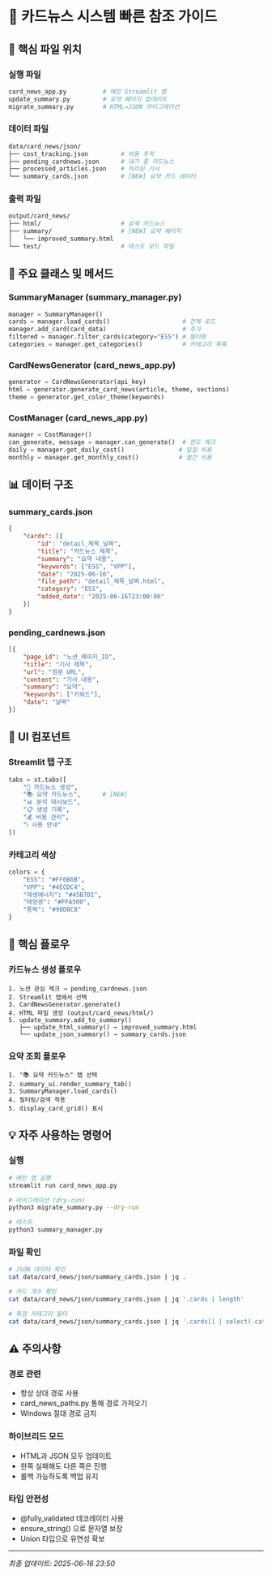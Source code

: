 # 🚀 카드뉴스 시스템 빠른 참조 가이드

## 📁 핵심 파일 위치

### 실행 파일
```bash
card_news_app.py          # 메인 Streamlit 앱
update_summary.py         # 요약 페이지 업데이트
migrate_summary.py        # HTML→JSON 마이그레이션
```

### 데이터 파일
```bash
data/card_news/json/
├── cost_tracking.json         # 비용 추적
├── pending_cardnews.json      # 대기 중 카드뉴스
├── processed_articles.json    # 처리된 기사
└── summary_cards.json         # [NEW] 요약 카드 데이터
```

### 출력 파일
```bash
output/card_news/
├── html/                      # 상세 카드뉴스
├── summary/                   # [NEW] 요약 페이지
│   └── improved_summary.html
└── test/                      # 테스트 모드 파일
```

## 🔧 주요 클래스 및 메서드

### SummaryManager (summary_manager.py)
```python
manager = SummaryManager()
cards = manager.load_cards()                    # 전체 로드
manager.add_card(card_data)                     # 추가
filtered = manager.filter_cards(category="ESS") # 필터링
categories = manager.get_categories()           # 카테고리 목록
```

### CardNewsGenerator (card_news_app.py)
```python
generator = CardNewsGenerator(api_key)
html = generator.generate_card_news(article, theme, sections)
theme = generator.get_color_theme(keywords)
```

### CostManager (card_news_app.py)
```python
manager = CostManager()
can_generate, message = manager.can_generate()  # 한도 체크
daily = manager.get_daily_cost()               # 일일 비용
monthly = manager.get_monthly_cost()           # 월간 비용
```

## 📊 데이터 구조

### summary_cards.json
```json
{
    "cards": [{
        "id": "detail_제목_날짜",
        "title": "카드뉴스 제목",
        "summary": "요약 내용",
        "keywords": ["ESS", "VPP"],
        "date": "2025-06-16",
        "file_path": "detail_제목_날짜.html",
        "category": "ESS",
        "added_date": "2025-06-16T23:00:00"
    }]
}
```

### pending_cardnews.json
```json
[{
    "page_id": "노션_페이지_ID",
    "title": "기사 제목",
    "url": "원문 URL",
    "content": "기사 내용",
    "summary": "요약",
    "keywords": ["키워드"],
    "date": "날짜"
}]
```

## 🎨 UI 컴포넌트

### Streamlit 탭 구조
```python
tabs = st.tabs([
    "📰 카드뉴스 생성",
    "📚 요약 카드뉴스",      # [NEW]
    "📊 분석 대시보드",
    "📋 생성 기록",
    "💰 비용 관리",
    "ℹ️ 사용 안내"
])
```

### 카테고리 색상
```python
colors = {
    "ESS": "#FF6B6B",
    "VPP": "#4ECDC4",
    "재생에너지": "#45B7D1",
    "태양광": "#FFA500",
    "풍력": "#98D8C8"
}
```

## 🔄 핵심 플로우

### 카드뉴스 생성 플로우
```
1. 노션 관심 체크 → pending_cardnews.json
2. Streamlit 앱에서 선택
3. CardNewsGenerator.generate()
4. HTML 파일 생성 (output/card_news/html/)
5. update_summary.add_to_summary()
   ├── update_html_summary() → improved_summary.html
   └── update_json_summary() → summary_cards.json
```

### 요약 조회 플로우
```
1. "📚 요약 카드뉴스" 탭 선택
2. summary_ui.render_summary_tab()
3. SummaryManager.load_cards()
4. 필터링/검색 적용
5. display_card_grid() 표시
```

## 💡 자주 사용하는 명령어

### 실행
```bash
# 메인 앱 실행
streamlit run card_news_app.py

# 마이그레이션 (dry-run)
python3 migrate_summary.py --dry-run

# 테스트
python3 summary_manager.py
```

### 파일 확인
```bash
# JSON 데이터 확인
cat data/card_news/json/summary_cards.json | jq .

# 카드 개수 확인
cat data/card_news/json/summary_cards.json | jq '.cards | length'

# 특정 카테고리 필터
cat data/card_news/json/summary_cards.json | jq '.cards[] | select(.category == "ESS")'
```

## ⚠️ 주의사항

### 경로 관련
- 항상 상대 경로 사용
- card_news_paths.py 통해 경로 가져오기
- Windows 절대 경로 금지

### 하이브리드 모드
- HTML과 JSON 모두 업데이트
- 한쪽 실패해도 다른 쪽은 진행
- 롤백 가능하도록 백업 유지

### 타입 안전성
- @fully_validated 데코레이터 사용
- ensure_string() 으로 문자열 보장
- Union 타입으로 유연성 확보

---
*최종 업데이트: 2025-06-16 23:50*
